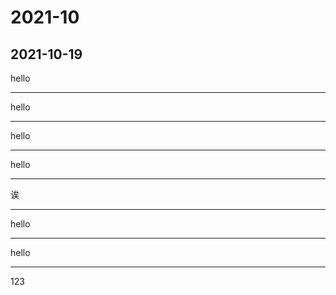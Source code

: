 # 2021-10
## 2021-10-19
hello

---
hello

---
hello

---
hello

---
诶

---
hello

---
hello

---
123